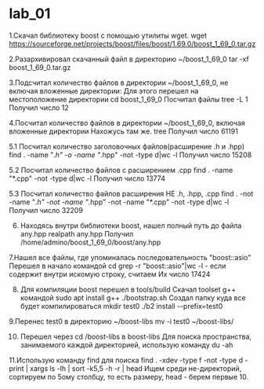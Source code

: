 # lab_01
1.Скачал библиотеку boost с помощью утилиты wget.
wget https://sourceforge.net/projects/boost/files/boost/1.69.0/boost_1_69_0.tar.gz

2.Разархивировал скачанный файл в директорию ~/boost_1_69_0
tar -xf boost_1_69_0.tar.gz

3.Подсчитал количество файлов в директории ~/boost_1_69_0, не включая вложенные директории:
Для этого перешел на местоположение директории
cd boost_1_69_0
Посчитал файлы
tree -L 1
Получил число 12

4.Посчитал количество файлов в директории ~/boost_1_69_0, включая вложенные директории
Нахожусь там же.
tree
Получил число 61191

5.1 Посчитал количество заголовочных файлов(расширение .h и .hpp)
find . -name "*.h" -o -name "*.hpp" -not -type d|wc -l
Получил число 15208

5.2 Посчитал количество файлов с расширением .cpp
find . -name "*.cpp" -not -type d|wc -l
Получил число 13774

5.3 Посчитал количество файлов расширения НЕ .h, .hpp, .cpp
find . -not -name "*.h" -not -name "*.hpp" -not -name "*.cpp" -not -type d|wc -l
Получил число 32209

6. Находясь внутри библиотеки boost, нашел полный путь до файла any.hpp
realpath any.hpp
Получил /home/admino/boost_1_69_0/boost/any.hpp

7.Нашел  все файлы, где упоминалась последовательность "boost::asio"
Перешел в начало командой cd
grep -r "boost::asio"|wc -l - если содержит внутри искомую строку, считаем
Их число 17424

8. Для компиляции boost перешел в tools/build
Скачал toolset g++ командой sudo apt install g++
./bootstrap.sh
Создал папку куда все будет компилироваться mkdir test0
./b2 install --prefix=test0

9.Перенес test0 в директорию ~/boost-libs
mv -i test0 ~/boost-libs/

10. Перешел через cd /boost-libs в boost-libs
Для поиска пространства, занимаемого каждой директорией, использую команду du -ah

11.Использую команду find для поиска
find . -xdev -type f -not -type d -print | xargs ls -lh | sort -k5,5 -h -r | head
Ищем среди не-директорий, сортируем по 5ому столбцу, то есть размеру, head - берем первые 10.
